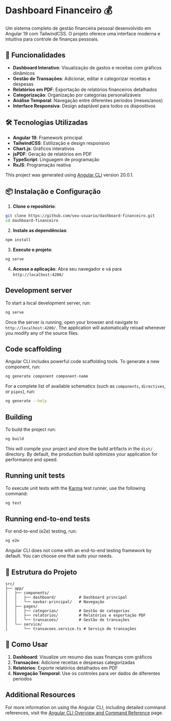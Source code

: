 # Dashboard Financeiro 💰

Um sistema completo de gestão financeira pessoal desenvolvido em Angular 19 com TailwindCSS. O projeto oferece uma interface moderna e intuitiva para controle de finanças pessoais.

## 🚀 Funcionalidades

- **Dashboard Interativo**: Visualização de gastos e receitas com gráficos dinâmicos
- **Gestão de Transações**: Adicionar, editar e categorizar receitas e despesas
- **Relatórios em PDF**: Exportação de relatórios financeiros detalhados
- **Categorização**: Organização por categorias personalizáveis
- **Análise Temporal**: Navegação entre diferentes períodos (meses/anos)
- **Interface Responsiva**: Design adaptável para todos os dispositivos

## 🛠️ Tecnologias Utilizadas

- **Angular 19**: Framework principal
- **TailwindCSS**: Estilização e design responsivo
- **Chart.js**: Gráficos interativos
- **jsPDF**: Geração de relatórios em PDF
- **TypeScript**: Linguagem de programação
- **RxJS**: Programação reativa

This project was generated using [Angular CLI](https://github.com/angular/angular-cli) version 20.0.1.

## 📦 Instalação e Configuração

1. **Clone o repositório**:
```bash
git clone https://github.com/seu-usuario/dashboard-financeiro.git
cd dashboard-financeiro
```

2. **Instale as dependências**:
```bash
npm install
```

3. **Execute o projeto**:
```bash
ng serve
```

4. **Acesse a aplicação**:
Abra seu navegador e vá para `http://localhost:4200/`

## Development server

To start a local development server, run:

```bash
ng serve
```

Once the server is running, open your browser and navigate to `http://localhost:4200/`. The application will automatically reload whenever you modify any of the source files.

## Code scaffolding

Angular CLI includes powerful code scaffolding tools. To generate a new component, run:

```bash
ng generate component component-name
```

For a complete list of available schematics (such as `components`, `directives`, or `pipes`), run:

```bash
ng generate --help
```

## Building

To build the project run:

```bash
ng build
```

This will compile your project and store the build artifacts in the `dist/` directory. By default, the production build optimizes your application for performance and speed.

## Running unit tests

To execute unit tests with the [Karma](https://karma-runner.github.io) test runner, use the following command:

```bash
ng test
```

## Running end-to-end tests

For end-to-end (e2e) testing, run:

```bash
ng e2e
```

Angular CLI does not come with an end-to-end testing framework by default. You can choose one that suits your needs.

## 📁 Estrutura do Projeto

```
src/
├── app/
│   ├── components/
│   │   ├── dashboard/          # Dashboard principal
│   │   └── navbar-principal/   # Navegação
│   ├── pages/
│   │   ├── categorias/         # Gestão de categorias
│   │   ├── relatorios/         # Relatórios e exportação PDF
│   │   └── transacoes/         # Gestão de transações
│   └── service/
│       └── transacoes.service.ts # Serviço de transações
```

## 🎯 Como Usar

1. **Dashboard**: Visualize um resumo das suas finanças com gráficos
2. **Transações**: Adicione receitas e despesas categorizadas
3. **Relatórios**: Exporte relatórios detalhados em PDF
4. **Navegação Temporal**: Use os controles para ver dados de diferentes períodos

## Additional Resources

For more information on using the Angular CLI, including detailed command references, visit the [Angular CLI Overview and Command Reference](https://angular.dev/tools/cli) page.
